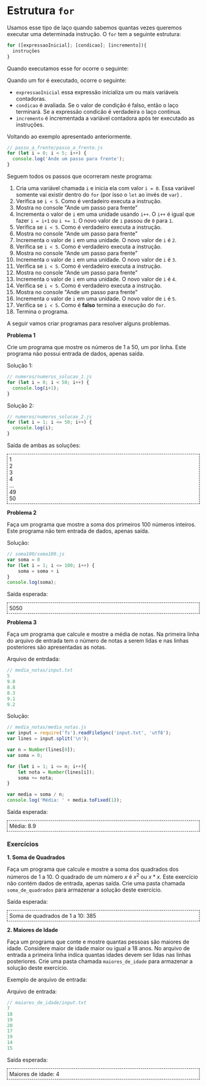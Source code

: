 <script src="../jquery-3.4.1.min.js"></script>
<script src="../jquery_preventDefault.js"></script>

# Estrutura `for`

Usamos esse tipo de laço quando sabemos quantas vezes queremos executar uma determinada instrução. O `for` tem a seguinte estrutura:

```js
for ([expressaoInicial]; [condicao]; [incremento]){
  instruções
}
```

Quando executamos esse for ocorre o seguinte:

Quando um for é executado, ocorre o seguinte:
- `expressaoInicial` essa expressão inicializa um ou mais variáveis contadoras.
- `condicao` é avaliada. Se o valor de condição é falso, então o laço terminará. Se a expressão condicão é verdadeira o laço continua.
- `incremento` é incrementada a variável contadora após ter executado as instruções.

Voltando ao exemplo apresentado anteriormente.

```javascript
// passo_a_frente/passo_a_frente.js
for (let i = 0; i < 5; i++) {  
  console.log('Ande um passo para frente');
}
```

Seguem todos os passos que ocorreram neste programa:
1. Cria uma variável chamada `i` e inicia ela com valor `i = 0`. Essa variável somente vai existir dentro do `for` (por isso o `let` ao invés de `var`) .
2. Verifica se `i < 5`. Como é verdadeiro executa a instrução.
3. Mostra no console "Ande um passo para frente"
4. Incrementa o valor de `i` em uma unidade usando `i++`. O `i++` é igual que fazer `i = i+1` ou `i += 1`. O novo valor de `i` passou de `0` para `1`.
5. Verifica se `i < 5`. Como é verdadeiro executa a instrução.
6. Mostra no console "Ande um passo para frente"
7. Incrementa o valor de `i` em uma unidade. O novo valor de `i` é `2`.
8. Verifica se `i < 5`. Como é verdadeiro executa a instrução.
9. Mostra no console "Ande um passo para frente"
10. Incrementa o valor de `i` em uma unidade. O novo valor de `i` é `3`.
11. Verifica se `i < 5`. Como é verdadeiro executa a instrução.
12. Mostra no console "Ande um passo para frente"
13. Incrementa o valor de `i` em uma unidade. O novo valor de `i` é `4`.
14. Verifica se `i < 5`. Como é verdadeiro executa a instrução.
15. Mostra no console "Ande um passo para frente"
16. Incrementa o valor de `i` em uma unidade. O novo valor de `i` é `5`.
17. Verifica se `i < 5`. Como é **falso** termina a execução do `for`.
18. Termina o programa.

A seguir vamos criar programas para resolver alguns problemas.

**Problema 1**

Crie um programa que mostre os números de 1 a 50, um por linha. Este programa não possui entrada de dados, apenas saída.

Solução 1:
```javascript
// numeros/numeros_solucao_1.js
for (let i = 0; i < 50; i++) {  
  console.log(i+1);
}
```

Solução 2:
```javascript
// numeros/numeros_solucao_2.js
for (let i = 1; i <= 50; i++) {  
  console.log(i);
}
```

Saída de ambas as soluções:
<div style="border: 1px dashed black; padding: 5px;">
1<br>
2<br>
3<br>
4<br>
...<br>
49<br>
50<br>
</div>

**Problema 2**

Faça um programa que mostre a soma dos primeiros 100 números inteiros. Este programa não tem entrada de dados, apenas saída.

Solução:
```javascript
// soma100/soma100.js
var soma = 0
for (let i = 1; i <= 100; i++) {  
    soma = soma + i
}
console.log(soma);
```

Saída esperada:
<div style="border: 1px dashed black; padding: 5px;">
5050<br>
</div>

**Problema 3**

Faça um programa que calcule e mostre a média de notas. Na primeira linha do arquivo de entrada tem o número de notas a serem lidas e nas linhas posteriores são apresentadas as notas. 

Arquivo de entrdada:
```js
// media_notas/input.txt
5
9.0
8.8
8.3
9.1
9.2
```

Solução:
```javascript
// media_notas/media_notas.js
var input = require('fs').readFileSync('input.txt', 'utf8');
var lines = input.split('\n');

var n = Number(lines[0]);
var soma = 0;

for (let i = 1; i <= n; i++){
    let nota = Number(lines[i]);
    soma += nota;
}

var media = soma / n;
console.log('Média: ' + media.toFixed(1));
```

Saída esperada:
<div style="border: 1px dashed black; padding: 5px;">
Média: 8.9<br>
</div>

### Exercícios

**1. Soma de Quadrados**

Faça um programa que calcule e mostre a soma dos quadrados dos números de 1 a 10. O quadrado de um número $x$ é $x^2$ ou $x*x$. Este exercício não contém dados de entrada, apenas saída. Crie uma pasta chamada `soma_de_quadrados` para armazenar a solução deste exercício.

Saída esperada:
<div style="border: 1px dashed black; padding: 5px;">
Soma de quadrados de 1 a 10: 385<br>
</div>

**2. Maiores de Idade**

Faça um programa que conte e mostre quantas pessoas são maiores de idade. Considere maior de idade maior ou igual a 18 anos. No arquivo de entrada a primeira linha indica quantas idades devem ser lidas nas linhas posteriores. Crie uma pasta chamada `maiores_de_idade` para armazenar a solução deste exercício.

Exemplo de arquivo de entrada:

Arquivo de entrada:
```js
// maiores_de_idade/input.txt
7
18
19
20
17
19
14
15
```

Saída esperada:
<div style="border: 1px dashed black; padding: 5px;">
Maiores de idade: 4<br>
</div>